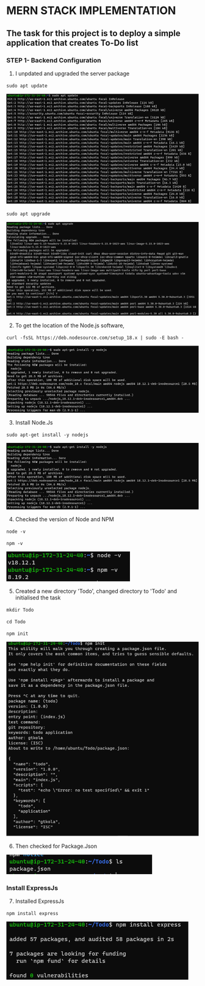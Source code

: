# MERN STACK IMPLEMENTATION

## The task for this project is to deploy a simple application that creates To-Do list

### STEP 1- Backend Configuration

1. I unpdated and upgraded the server package

  `sudo apt update`

  ![UpdateUbuntu](./Images3Project_MERN/Step1-UpdateUbuntu.PNG)

  `sudo apt upgrade`

  ![UpgradedUbuntu](./Images3Project_MERN/Step1-UpgradedUbuntu.PNG)


 2. To get the location of the Node.js software,

  `curl -fsSL https://deb.nodesource.com/setup_18.x | sudo -E bash -`

  ![LocateNodeJs](./Images3Project_MERN/Step1-Install_NodeJS.PNG)


 3. Install Node.Js

  `sudo apt-get install -y nodejs`

  ![InstallNodeJs](./Images3Project_MERN/Step1-Install_NodeJS.PNG)


 4. Checked the version of Node and NPM

  `node -v`

  `npm -v`

  ![NodeNPMV](./Images3Project_MERN/Step1-Checked_NodeNpm_Version.PNG)


 5. Created a new directory 'Todo', changed directory to 'Todo' and initialised the task

   `mkdir Todo`

   `cd Todo`

   `npm init`

   ![InitialisedProjectMern](./Images3Project_MERN/Step1-Initialise_Project.PNG)


 6. Then checked for Package.Json

   ![CheckedPackageJson](./Images3Project_MERN/Step1-Check_for_PackageJson.PNG)  


 ### Install ExpressJs

 7. Installed ExpressJs

   `npm install express`

   ![InstallExpress](./Images3Project_MERN/Step1-Install_ExpressJs.PNG)

   